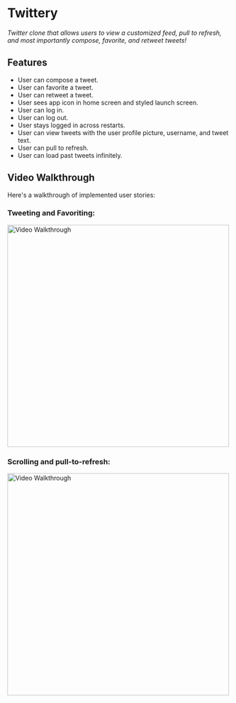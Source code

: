 # Twittery

*Twitter clone that allows users to view a customized feed, pull to refresh, and most importantly compose, favorite, and retweet tweets!*

## Features
- User can compose a tweet. 
- User can favorite a tweet. 
- User can retweet a tweet. 
- User sees app icon in home screen and styled launch screen.
- User can log in. 
- User can log out.
- User stays logged in across restarts. 
- User can view tweets with the user profile picture, username, and tweet text. 
- User can pull to refresh. 
- User can load past tweets infinitely. 

## Video Walkthrough

Here's a walkthrough of implemented user stories:

### Tweeting and Favoriting: 
<img src='http://g.recordit.co/LMN41U9ZRT.gif' title='Video Walkthrough' width='' alt='Video Walkthrough' height="500"/>

### Scrolling and pull-to-refresh:
<img src='http://g.recordit.co/5R3AB6KomY.gif' width='' alt='Video Walkthrough' height="500"/>

